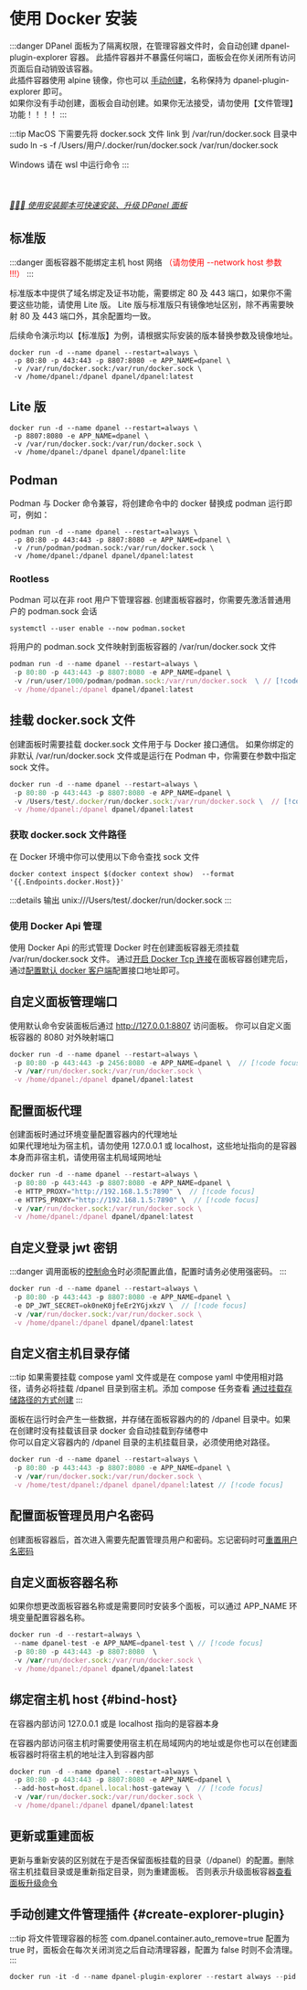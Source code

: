 # 使用 Docker 安装

:::danger DPanel 面板为了隔离权限，在管理容器文件时，会自动创建 dpanel-plugin-explorer 容器。
此插件容器并不暴露任何端口，面板会在你关闭所有访问页面后自动销毁该容器。\
此插件容器使用 alpine 镜像，你也可以 [手动创建](/install/docker#create-explorer-plugin)，名称保持为 dpanel-plugin-explorer 即可。\
如果你没有手动创建，面板会自动创建。如果你无法接受，请勿使用【文件管理】功能！！！！ 
:::

:::tip
MacOS 下需要先将 docker.sock 文件 link 到 /var/run/docker.sock 目录中 \
sudo ln -s -f /Users/用户/.docker/run/docker.sock /var/run/docker.sock 

Windows 请在 wsl 中运行命令
:::

<br />

###### [:rocket::rocket::rocket: 使用安装脚本可快速安装、升级 DPanel 面板](/install/shell)

<!--@include: ../include/image.md-->

## 标准版

:::danger
面板容器不能绑定主机 host 网络 <span style="color: red">（请勿使用 --network host 参数 !!!）</span>
:::

标准版本中提供了域名绑定及证书功能，需要绑定 80 及 443 端口，如果你不需要这些功能，请使用 Lite 版。
Lite 版与标准版只有镜像地址区别，除不再需要映射 80 及 443 端口外，其余配置均一致。

后续命令演示均以【标准版】为例，请根据实际安装的版本替换参数及镜像地址。

```shell
docker run -d --name dpanel --restart=always \
 -p 80:80 -p 443:443 -p 8807:8080 -e APP_NAME=dpanel \
 -v /var/run/docker.sock:/var/run/docker.sock \
 -v /home/dpanel:/dpanel dpanel/dpanel:latest
```

## Lite 版

```shell
docker run -d --name dpanel --restart=always \
 -p 8807:8080 -e APP_NAME=dpanel \
 -v /var/run/docker.sock:/var/run/docker.sock \
 -v /home/dpanel:/dpanel dpanel/dpanel:lite
 ```

## Podman

Podman 与 Docker 命令兼容，将创建命令中的 docker 替换成 podman 运行即可，例如：

```shell
podman run -d --name dpanel --restart=always \
 -p 80:80 -p 443:443 -p 8807:8080 -e APP_NAME=dpanel \
 -v /run/podman/podman.sock:/var/run/docker.sock \
 -v /home/dpanel:/dpanel dpanel/dpanel:latest
```

### Rootless

Podman 可以在非 root 用户下管理容器. 创建面板容器时，你需要先激活普通用户的 podman.sock 会话

```shell
systemctl --user enable --now podman.socket
```

将用户的 podman.sock 文件映射到面板容器的 /var/run/docker.sock 文件

```js
podman run -d --name dpanel --restart=always \
 -p 80:80 -p 443:443 -p 8807:8080 -e APP_NAME=dpanel \
 -v /run/user/1000/podman/podman.sock:/var/run/docker.sock  \ // [!code focus]
 -v /home/dpanel:/dpanel dpanel/dpanel:latest
```

## 挂载 docker.sock 文件

创建面板时需要挂载 docker.sock 文件用于与 Docker 接口通信。
如果你绑定的非默认 /var/run/docker.sock 文件或是运行在 Podman 中，你需要在参数中指定 sock 文件。

```js
docker run -d --name dpanel --restart=always \
 -p 80:80 -p 443:443 -p 8807:8080 -e APP_NAME=dpanel \
 -v /Users/test/.docker/run/docker.sock:/var/run/docker.sock \  // [!code focus]
 -v /home/dpanel:/dpanel dpanel/dpanel:latest
```

### 获取 docker.sock 文件路径

在 Docker 环境中你可以使用以下命令查找 sock 文件

```shell
docker context inspect $(docker context show)  --format '{{.Endpoints.docker.Host}}'
```

:::details 输出
unix:///Users/test/.docker/run/docker.sock
:::

### 使用 Docker Api 管理

使用 Docker Api 的形式管理 Docker 时在创建面板容器无须挂载 /var/run/docker.sock 文件。
通过[开启 Docker Tcp 连接](/manual/system-env-tcp)在面板容器创建完后，
通过[配置默认 docker 客户端](/manual/system-env#setting-default-env)配置接口地址即可。

## 自定义面板管理端口

使用默认命令安装面板后通过 http://127.0.0.1:8807 访问面板。
你可以自定义面板容器的 8080 对外映射端口

```js
docker run -d --name dpanel --restart=always \
 -p 80:80 -p 443:443 -p 2456:8080 -e APP_NAME=dpanel \  // [!code focus]
 -v /var/run/docker.sock:/var/run/docker.sock \
 -v /home/dpanel:/dpanel dpanel/dpanel:latest
```

## 配置面板代理

创建面板时通过环境变量配置容器内的代理地址 \
如果代理地址为宿主机，请勿使用 127.0.0.1 或 localhost，这些地址指向的是容器本身而非宿主机，请使用宿主机局域网地址

```js
docker run -d --name dpanel --restart=always \
 -p 80:80 -p 443:443 -p 8807:8080 -e APP_NAME=dpanel \ 
 -e HTTP_PROXY="http://192.168.1.5:7890" \  // [!code focus] 
 -e HTTPS_PROXY="http://192.168.1.5:7890" \  // [!code focus] 
 -v /var/run/docker.sock:/var/run/docker.sock \
 -v /home/dpanel:/dpanel dpanel/dpanel:latest
```

## 自定义登录 jwt 密钥

:::danger
调用面板的[控制命令](/install/ctrl)时必须配置此值，配置时请务必使用强密码。
:::

```js
docker run -d --name dpanel --restart=always \
 -p 80:80 -p 443:443 -p 8807:8080 -e APP_NAME=dpanel \ 
 -e DP_JWT_SECRET=ok0neK0jfeEr2YGjxkzV \  // [!code focus] 
 -v /var/run/docker.sock:/var/run/docker.sock \
 -v /home/dpanel:/dpanel dpanel/dpanel:latest
```

## 自定义宿主机目录存储

:::tip
如果需要挂载 compose yaml 文件或是在 compose yaml 中使用相对路径，请务必将挂载 /dpanel 目录到宿主机。添加 compose 任务查看 [通过挂载存储路径的方式创建](/manual/compose-create#mount)
:::

面板在运行时会产生一些数据，并存储在面板容器内的的 /dpanel 目录中。如果在创建时没有挂载该目录 docker 会自动挂载到存储卷中 \
你可以自定义容器内的 /dpanel 目录的主机挂载目录，必须使用绝对路径。


```js
docker run -d --name dpanel --restart=always \
 -p 80:80 -p 443:443 -p 8807:8080 -e APP_NAME=dpanel \ 
 -v /var/run/docker.sock:/var/run/docker.sock \
 -v /home/test/dpanel:/dpanel dpanel/dpanel:latest // [!code focus] 
```

## 配置面板管理员用户名密码

创建面板容器后，首次进入需要先配置管理员用户和密码。忘记密码时可[重置用户名密码](/install/ctrl#重置管理员用户)


## 自定义面板容器名称

如果你想更改面板容器名称或是需要同时安装多个面板，可以通过 APP_NAME 环境变量配置容器名称。

```js
docker run -d --restart=always \ 
 --name dpanel-test -e APP_NAME=dpanel-test \ // [!code focus] 
 -p 80:80 -p 443:443 -p 8807:8080  \
 -v /var/run/docker.sock:/var/run/docker.sock \
 -v /home/dpanel:/dpanel dpanel/dpanel:latest
```

## 绑定宿主机 host {#bind-host}

在容器内部访问 127.0.0.1 或是 localhost 指向的是容器本身

在容器内部访问宿主机时需要使用宿主机在局域网内的地址或是你也可以在创建面板容器时将宿主机的地址注入到容器内部

```js
docker run -d --name dpanel --restart=always \
 -p 80:80 -p 443:443 -p 8807:8080 -e APP_NAME=dpanel \ 
 --add-host=host.dpanel.local:host-gateway \  // [!code focus] 
 -v /var/run/docker.sock:/var/run/docker.sock \
 -v /home/dpanel:/dpanel dpanel/dpanel:latest
```

## 更新或重建面板

更新与重新安装的区别就在于是否保留面板挂载的目录（/dpanel）的配置。删除宿主机挂载目录或是重新指定目录，则为重建面板。
否则表示升级面板容器[查看面板升级命令](/manual/system-dpanel-upgrade)

## 手动创建文件管理插件 {#create-explorer-plugin}

:::tip
将文件管理容器的标签 com.dpanel.container.auto_remove=true 配置为 true 时，面板会在每次关闭浏览之后自动清理容器，配置为 false 时则不会清理。
:::

```js
docker run -it -d --name dpanel-plugin-explorer --restart always --pid host --label com.dpanel.container.title="dpanel 文件管理助手" --label com.dpanel.container.auto_remove=false alpine
```